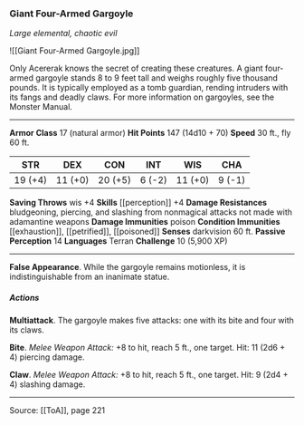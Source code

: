 ### Giant Four-Armed Gargoyle
_Large elemental, chaotic evil_

![[Giant Four-Armed Gargoyle.jpg]]

Only Acererak knows the secret of creating these creatures. A giant four-armed gargoyle stands 8 to 9 feet tall and weighs roughly five thousand pounds. It is typically employed as a tomb guardian, rending intruders with its fangs and deadly claws. For more information on gargoyles, see the Monster Manual.






---

**Armor Class** 17 (natural armor)
**Hit Points** 147 (14d10 + 70)
**Speed** 30 ft., fly 60 ft.

| STR     | DEX     | CON     | INT     | WIS     | CHA     |
|---------|---------|---------|---------|---------|---------|
| 19 (+4) | 11 (+0) | 20 (+5) | 6 (-2) | 11 (+0) | 9 (-1) |

**Saving Throws** wis +4
**Skills** [[perception]] +4
**Damage Resistances** bludgeoning, piercing, and slashing from nonmagical attacks not made with adamantine weapons
**Damage Immunities** poison
**Condition Immunities** [[exhaustion]], [[petrified]], [[poisoned]]
**Senses** darkvision 60 ft.
**Passive Perception** 14
**Languages** Terran
**Challenge** 10 (5,900 XP)

---

**False Appearance**. While the gargoyle remains motionless, it is indistinguishable from an inanimate statue.

##### Actions
**Multiattack**. The gargoyle makes five attacks: one with its bite and four with its claws.

**Bite**. _Melee Weapon Attack:_ +8 to hit, reach 5 ft., one target. Hit: 11 (2d6 + 4) piercing damage.

**Claw**. _Melee Weapon Attack:_ +8 to hit, reach 5 ft., one target. Hit: 9 (2d4 + 4) slashing damage.


---

Source: [[ToA]], page 221